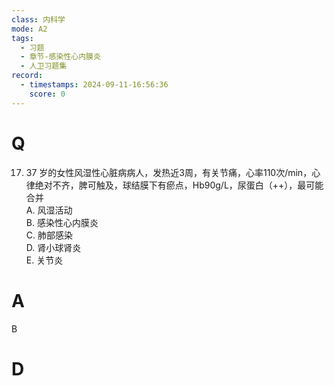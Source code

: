 ```yaml
---
class: 内科学
mode: A2
tags:
  - 习题
  - 章节-感染性心内膜炎
  - 人卫习题集
record:
  - timestamps: 2024-09-11-16:56:36
    score: 0
---
```


# Q
17. 37 岁的女性风湿性心脏病病人，发热近3周，有关节痛，心率110次/min，心律绝对不齐，脾可触及，球结膜下有瘀点，Hb90g/L，尿蛋白（++），最可能合并  
A. 风湿活动  
B. 感染性心内膜炎  
C. 肺部感染  
D. 肾小球肾炎  
E. 关节炎  
# A
B
# D

